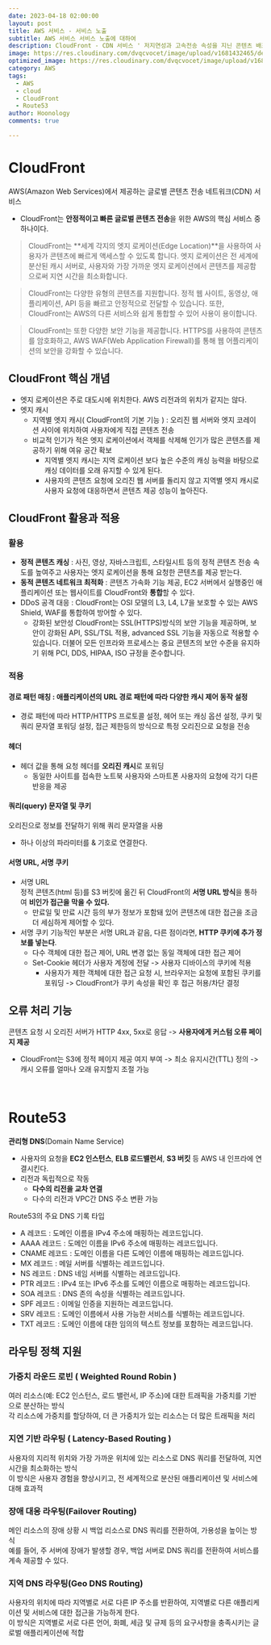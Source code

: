 ```yaml
---
date: 2023-04-18 02:00:00
layout: post
title: AWS 서비스 - 서비스 노출
subtitle: AWS 서비스 서비스 노출에 대하여
description: CloudFront - CDN 서비스 ' 저지연성과 고속전송 속성을 지닌 콘텐츠 배포 기능 제공'
image: https://res.cloudinary.com/dvqcvocet/image/upload/v1681432465/dev-jeans_%E1%84%87%E1%85%A9%E1%86%A8%E1%84%89%E1%85%A1%E1%84%87%E1%85%A9%E1%86%AB_y5n0eh.png
optimized_image: https://res.cloudinary.com/dvqcvocet/image/upload/v1681432465/dev-jeans_%E1%84%87%E1%85%A9%E1%86%A8%E1%84%89%E1%85%A1%E1%84%87%E1%85%A9%E1%86%AB_y5n0eh.png 
category: AWS
tags:
  - AWS
  - cloud
  - CloudFront
  - Route53 
author: Hoonology
comments: true

---
```


# CloudFront
AWS(Amazon Web Services)에서 제공하는 글로벌 콘텐츠 전송 네트워크(CDN) 서비스  
- CloudFront는 **안정적이고 빠른 글로벌 콘텐츠 전송**을 위한 AWS의 핵심 서비스 중 하나이다.

> CloudFront는 **세계 각지의 엣지 로케이션(Edge Location)**을 사용하여 사용자가 콘텐츠에 빠르게 액세스할 수 있도록 합니다. 엣지 로케이션은 전 세계에 분산된 캐시 서버로, 사용자와 가장 가까운 엣지 로케이션에서 콘텐츠를 제공함으로써 지연 시간을 최소화합니다.

> CloudFront는 다양한 유형의 콘텐츠를 지원합니다. 정적 웹 사이트, 동영상, 애플리케이션, API 등을 빠르고 안정적으로 전달할 수 있습니다. 또한, CloudFront는 AWS의 다른 서비스와 쉽게 통합할 수 있어 사용이 용이합니다.

> CloudFront는 또한 다양한 보안 기능을 제공합니다. HTTPS를 사용하여 콘텐츠를 암호화하고, AWS WAF(Web Application Firewall)를 통해 웹 어플리케이션의 보안을 강화할 수 있습니다.

## CloudFront 핵심 개념
- 엣지 로케이션은 주로 대도시에 위치한다. AWS 리전과의 위치가 같지는 않다.
- 엣지 캐시
  - 지역별 엣지 캐시( CloudFront의 기본 기능 ) : 오리진 웹 서버와 엣지 코레이션 사이에 위치하여 사용자에게 직접 콘텐츠 전송
  - 비교적 인기가 적은 엣지 로케이션에서 객체를 삭제해 인기가 많은 콘텐츠를 제공하기 위해 여유 공간 확보
    - 지역별 엣지 캐시는 지역 로케이션 보다 높은 수준의 캐싱 능력을 바탕으로 캐싱 데이터를 오래 유지할 수 있게 된다.
    - 사용자의 콘텐츠 요청에 오리진 웹 서버를 돌리지 않고 지역별 엣지 캐시로 사용자 요청에 대응하면서 콘텐츠 제공 성능이 높아진다.

## CloudFront 활용과 적용
### 활용
- **정적 콘텐츠 캐싱** : 사진, 영상, 자바스크립트, 스타일시트 등의 정적 콘텐츠 전송 속도를 높여주고 사용자는 엣지 로케이션을 통해 요청한 콘텐츠를 제공 받는다.
- **동적 콘텐츠 네트워크 최적화** : 콘텐츠 가속화 기능 제공, EC2 서버에서 실행중인 애플리케이션 또는 웹사이트를 CloudFront와 **통합**할 수 있다.
- DDoS 공격 대응 : CloudFront는 OSI 모델의 L3, L4, L7을 보호할 수 있는 AWS Shield, WAF를 통합하여 방어할 수 있다.
  - 강화된 보안성 CloudFront는 SSL(HTTPS)방식의 보안 기능을 제공하며, 보안이 강화된 API, SSL/TSL 적용, advanced SSL 기능을 자동으로 적용할 수
    있습니다. 더불어 모든 인프라와 프로세스는 중요 콘텐츠의 보안 수준을 유지하기 위해 PCI, DDS, HIPAA, ISO 규정을 준수합니다.

### 적용
#### **경로 패턴 매칭** : 애플리케이션의 URL 경로 패턴에 따라 다양한 캐시 제어 동작 설정
  - 경로 패턴에 따라 HTTP/HTTPS 프로토콜 설정, 헤어 또는 캐싱 옵션 설정, 쿠키 및 쿼리 문자열 포워딩 설정, 접근 제한등의 방식으로 특정 오리진으로 요청을 전송

#### 헤더 
- 헤더 값을 통해 요청 헤더를 **오리진 캐시**로 포워딩
  - 동일한 사이트를 접속한 노트북 사용자와 스마트폰 사용자의 요청에 각기 다른 반응을 제공

#### 쿼리(query) 문자열 및 쿠키
오리진으로 정보를 전달하기 위해 쿼리 문자열을 사용
- 하나 이상의 파라미터를 & 기호로 연결한다.

#### 서명 URL, 서명 쿠키
- 서명 URL  
  정적 콘텐츠(html 등)를 S3 버킷에 옮긴 뒤 CloudFront의 **서명 URL 방식**을 통하여 **비인가 접근을 막을 수 있다.**
  - 만료일 및 만료 시간 등의 부가 정보가 포함돼 있어 콘텐츠에 대한 접근을 조금 더 세심하게 제어할 수 있다.
- 서명 쿠키
  기능적인 부분은 서명 URL과 같음, 다른 점이라면, **HTTP 쿠키에 추가 정보를 넣는다**.
  - 다수 객체에 대한 접근 제어, URL 변경 없는 동일 객체에 대한 접근 제어
  - Set-Cookie 헤더가 사용자 계정에 전달 -> 사용자 디바이스의 쿠키에 적용
    - 사용자가 제한 객체에 대한 접근 요청 시, 브라우저는 요청에 포함된 쿠키를 포워딩 -> CloudFront가 쿠키 속성을 확인 후 접근 허용/차단 결정

## 오류 처리 기능
콘텐츠 요청 시 오리진 서버가 HTTP 4xx, 5xx로 응답 -> **사용자에게 커스텀 오류 페이지 제공**
- CloudFront는 S3에 정적 페이지 제공 여지 부여 -> 최소 유지시간(TTL) 정의 -> 캐시 오류를 얼마나 오래 유지할지 조절 가능


<br>

# Route53
**관리형 DNS**(Domain Name Service)
- 사용자의 요청을 **EC2 인스턴스**, **ELB 로드밸런서**, **S3 버킷** 등 AWS 내 인프라에 연결시킨다.
- 리전과 독립적으로 작동
  - **다수의 리전을 교차 연결** 
  - 다수의 리전과 VPC간 DNS 주소 변환 가능

Route53의 주요 DNS 기록 타입
- A 레코드 : 도메인 이름을 IPv4 주소에 매핑하는 레코드입니다.
- AAAA 레코드 : 도메인 이름을 IPv6 주소에 매핑하는 레코드입니다.
- CNAME 레코드 : 도메인 이름을 다른 도메인 이름에 매핑하는 레코드입니다.
- MX 레코드 : 메일 서버를 식별하는 레코드입니다.
- NS 레코드 : DNS 네임 서버를 식별하는 레코드입니다.
- PTR 레코드 : IPv4 또는 IPv6 주소를 도메인 이름으로 매핑하는 레코드입니다.
- SOA 레코드 : DNS 존의 속성을 식별하는 레코드입니다.
- SPF 레코드 : 이메일 인증을 지원하는 레코드입니다.
- SRV 레코드 : 도메인 이름에서 사용 가능한 서비스를 식별하는 레코드입니다.
- TXT 레코드 : 도메인 이름에 대한 임의의 텍스트 정보를 포함하는 레코드입니다.

## 라우팅 정책 지원
### 가중치 라운드 로빈 ( Weighted Round Robin )
여러 리소스(예: EC2 인스턴스, 로드 밸런서, IP 주소)에 대한 트래픽을 가중치를 기반으로 분산하는 방식  
각 리소스에 가중치를 할당하여, 더 큰 가중치가 있는 리소스는 더 많은 트래픽을 처리  

### 지연 기반 라우팅 ( Latency-Based Routing )
사용자의 지리적 위치와 가장 가까운 위치에 있는 리소스로 DNS 쿼리를 전달하여, 지연 시간을 최소화하는 방식  
이 방식은 사용자 경험을 향상시키고, 전 세계적으로 분산된 애플리케이션 및 서비스에 대해 효과적  


### 장애 대응 라우팅(Failover Routing)
메인 리소스의 장애 상황 시 백업 리소스로 DNS 쿼리를 전환하여, 가용성을 높이는 방식  
예를 들어, 주 서버에 장애가 발생할 경우, 백업 서버로 DNS 쿼리를 전환하여 서비스를 계속 제공할 수 있다.


### 지역 DNS 라우팅(Geo DNS Routing)
사용자의 위치에 따라 지역별로 서로 다른 IP 주소를 반환하여, 지역별로 다른 애플리케이션 및 서비스에 대한 접근을 가능하게 한다.   
이 방식은 지역별로 서로 다른 언어, 화폐, 세금 및 규제 등의 요구사항을 충족시키는 글로벌 애플리케이션에 적합

<br>
<br>
